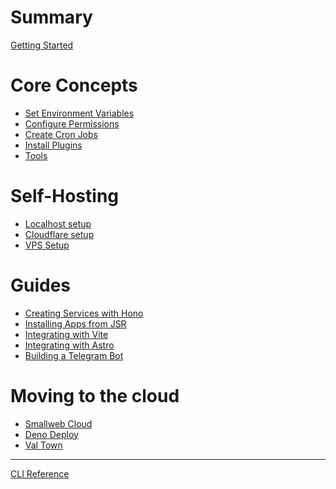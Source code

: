 # Summary

[Getting Started](./getting-started.md)

# Core Concepts

- [Set Environment Variables](./env.md)
- [Configure Permissions](./permissions.md)
- [Create Cron Jobs](./cron.md)
- [Install Plugins](./plugins.md)
- [Tools](./tooling.md)

# Self-Hosting

- [Localhost setup](./localhost/localhost.md)
- [Cloudflare setup](./cloudflare/tunnel.md)
- [VPS Setup](./vps.md)

# Guides

- [Creating Services with Hono](./guides/hono.md)
- [Installing Apps from JSR](./guides/jsr.md)
- [Integrating with Vite](./guides/vite.md)
- [Integrating with Astro](./guides/astro.md)
- [Building a Telegram Bot](./guides/telegram.md)

# Moving to the cloud

- [Smallweb Cloud]()
- [Deno Deploy](./deno-deploy.md)
- [Val Town](./val-town.md)

---

[CLI Reference](./cli.md)

<!-- markdownlint-disable-file -->
